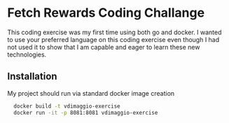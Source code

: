 # Fetch Rewards Coding Challange

This coding exercise was my first time using both go and docker. I wanted to use your preferred language on this coding exercise even though I had not used it to show that I am capable and eager to learn these new technologies. 

## Installation

My project should run via standard docker image creation

```bash
  docker build -t vdimaggio-exercise
  docker run -it -p 8081:8081 vdimaggio-exercise
```
    
